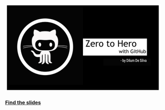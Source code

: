 ![header](/session_01/sources/cover.png)


### [Find the slides](http://bit.ly/ZeroToHeroWithGitHub)
